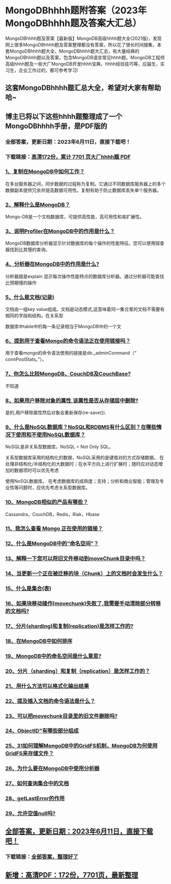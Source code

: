 # MongoDBhhhh题附答案（2023年MongoDBhhhh题及答案大汇总）

MongoDBhhhh题及答案【最新版】MongoDB高级hhhh题大全(2021版)，发现网上很多MongoDBhhhh题及答案整理都没有答案，所以花了很长时间搜集，本套MongoDBhhhh题大全，MongoDBhhhh题大汇总，有大量经典的MongoDBhhhh题以及答案，包含MongoDB语言常见hhhh题、MongoDB工程师高级hhhh题及一些大厂MongoDB开发hhhh宝典，hhhh经验技巧等，应届生，实习生，企业工作过的，都可参考学习!

## 这套MongoDBhhhh题汇总大全，希望对大家有帮助哈~ 

## 博主已将以下这些hhhh题整理成了一个MongoDBhhhh手册，是PDF版的


### 全部答案，更新日期：2023年6月11日，直接下载吧！
### 下载链接：[高清172份，累计 7701 页大厂hhhh题  PDF](https://gitee.com/souyunku/DevBooks/blob/master/docs/index.md)


### [1、复制在MongoDB中如何工作？](https://gitee.com/souyunku/NewDevBooks/blob/master/docs/MongoDB/MongoDBhhhh题附答案（2021年MongoDBhhhh题及答案大汇总）.md#1复制在mongodb中如何工作)  


在多台服务器之间，同步数据的过程称为复制。它通过不同数据库服务器上的多个数据副本提供冗余并提高数据可用性。复制有助于防止数据库丢失单个服务器。


### [2、解释什么是MongoDB？](https://gitee.com/souyunku/NewDevBooks/blob/master/docs/MongoDB/MongoDBhhhh题附答案（2021年MongoDBhhhh题及答案大汇总）.md#2解释什么是mongodb)  


Mongo-DB是一个文档数据库，可提供高性能，高可用性和易扩展性。


### [3、说明Profiler在MongoDB中的作用是什么？](https://gitee.com/souyunku/NewDevBooks/blob/master/docs/MongoDB/MongoDBhhhh题附答案（2021年MongoDBhhhh题及答案大汇总）.md#3说明profiler在mongodb中的作用是什么)  


MongoDB数据库分析器显示针对数据库的每个操作的性能特征。您可以使用探查器找到比其慢的查询。


### [4、分析器在MongoDB中的作用是什么?](https://gitee.com/souyunku/NewDevBooks/blob/master/docs/MongoDB/MongoDBhhhh题附答案（2021年MongoDBhhhh题及答案大汇总）.md#4分析器在mongodb中的作用是什么)  


分析器就是explain 显示每次操作性能特点的数据库分析器。通过分析器可能查找比预期慢的操作


### [5、什么是文档(记录)](https://gitee.com/souyunku/NewDevBooks/blob/master/docs/MongoDB/MongoDBhhhh题附答案（2021年MongoDBhhhh题及答案大汇总）.md#5什么是文档记录)  


文档由一组key value组成。文档是动态模式,这意味着同一集合里的文档不需要有相同的字段和结构。在关系型

数据库中table中的每一条记录相当于MongoDB中的一个文


### [6、提到用于查看Mongo的命令语法正在使用链接吗？](https://gitee.com/souyunku/NewDevBooks/blob/master/docs/MongoDB/MongoDBhhhh题附答案（2021年MongoDBhhhh题及答案大汇总）.md#6提到用于查看mongo的命令语法正在使用链接吗)  


用于查看mongo的命令语法使用的链接是db._adminCommand（“ connPoolStats。”）。


### [7、你怎么比较MongoDB、CouchDB及CouchBase?](https://gitee.com/souyunku/NewDevBooks/blob/master/docs/MongoDB/MongoDBhhhh题附答案（2021年MongoDBhhhh题及答案大汇总）.md#7你怎么比较mongodbcouchdb及couchbase)  


不知道


### [8、如果用户移除对象的属性,该属性是否从存储层中删除?](https://gitee.com/souyunku/NewDevBooks/blob/master/docs/MongoDB/MongoDBhhhh题附答案（2021年MongoDBhhhh题及答案大汇总）.md#8如果用户移除对象的属性,该属性是否从存储层中删除)  


是的,用户移除属性然后对象会重新保存(re-save()).


### [9、什么是NoSQL数据库？NoSQL和RDBMS有什么区别？在哪些情况下使用和不使用NoSQL数据库？](https://gitee.com/souyunku/NewDevBooks/blob/master/docs/MongoDB/MongoDBhhhh题附答案（2021年MongoDBhhhh题及答案大汇总）.md#9什么是nosql数据库nosql和rdbms有什么区别在哪些情况下使用和不使用nosql数据库)  


NoSQL是非关系型数据库，NoSQL = Not Only SQL。

关系型数据库采用的结构化的数据，NoSQL采用的是键值对的方式存储数据。 在处理非结构化/半结构化的大数据时；在水平方向上进行扩展时；随时应对动态增加的数据项时可以优先考虑

使用NoSQL数据库。 在考虑数据库的成熟度；支持；分析和商业智能；管理及专业性等问题时，应优先考虑关系型数据库。


### [10、MongoDB相似的产品有哪些？](https://gitee.com/souyunku/NewDevBooks/blob/master/docs/MongoDB/MongoDBhhhh题附答案（2021年MongoDBhhhh题及答案大汇总）.md#10mongodb相似的产品有哪些)  


Cassandra，CouchDB，Redis，Riak，Hbase



### [11、我怎么查看 Mongo 正在使用的链接？](https://gitee.com/souyunku/NewDevBooks/blob/master/docs/MongoDB/MongoDBhhhh题附答案（2021年MongoDBhhhh题及答案大汇总）.md#11我怎么查看-mongo-正在使用的链接)  

### [12、什么是MongoDB中的“命名空间”？](https://gitee.com/souyunku/NewDevBooks/blob/master/docs/MongoDB/MongoDBhhhh题附答案（2021年MongoDBhhhh题及答案大汇总）.md#12什么是mongodb中的“命名空间)  

### [13、解释一下您可以将旧文件移动到moveChunk目录中吗？](https://gitee.com/souyunku/NewDevBooks/blob/master/docs/MongoDB/MongoDBhhhh题附答案（2021年MongoDBhhhh题及答案大汇总）.md#13解释一下您可以将旧文件移动到movechunk目录中吗)  

### [14、当更新一个正在被迁移的块（Chunk）上的文档时会发生什么？](https://gitee.com/souyunku/NewDevBooks/blob/master/docs/MongoDB/MongoDBhhhh题附答案（2021年MongoDBhhhh题及答案大汇总）.md#14当更新一个正在被迁移的块chunk上的文档时会发生什么)  

### [15、什么是集合(表)](https://gitee.com/souyunku/NewDevBooks/blob/master/docs/MongoDB/MongoDBhhhh题附答案（2021年MongoDBhhhh题及答案大汇总）.md#15什么是集合表)  

### [16、如果块移动操作(movechunk)失败了,我需要手动清除部分转移的文档吗?](https://gitee.com/souyunku/NewDevBooks/blob/master/docs/MongoDB/MongoDBhhhh题附答案（2021年MongoDBhhhh题及答案大汇总）.md#16如果块移动操作movechunk失败了,我需要手动清除部分转移的文档吗)  

### [17、分片(sharding)和复制(replication)是怎样工作的?](https://gitee.com/souyunku/NewDevBooks/blob/master/docs/MongoDB/MongoDBhhhh题附答案（2021年MongoDBhhhh题及答案大汇总）.md#17分片sharding和复制replication是怎样工作的)  

### [18、在MongoDB中如何排序](https://gitee.com/souyunku/NewDevBooks/blob/master/docs/MongoDB/MongoDBhhhh题附答案（2021年MongoDBhhhh题及答案大汇总）.md#18在mongodb中如何排序)  

### [19、MongoDB中的命名空间是什么意思?](https://gitee.com/souyunku/NewDevBooks/blob/master/docs/MongoDB/MongoDBhhhh题附答案（2021年MongoDBhhhh题及答案大汇总）.md#19mongodb中的命名空间是什么意思)  

### [20、分片（sharding）和复制（replication）是怎样工作的？](https://gitee.com/souyunku/NewDevBooks/blob/master/docs/MongoDB/MongoDBhhhh题附答案（2021年MongoDBhhhh题及答案大汇总）.md#20分片sharding和复制replication是怎样工作的)  

### [21、用什么方法可以格式化输出结果](https://gitee.com/souyunku/NewDevBooks/blob/master/docs/MongoDB/MongoDBhhhh题附答案（2021年MongoDBhhhh题及答案大汇总）.md#21用什么方法可以格式化输出结果)  

### [22、提及插入文档的命令语法是什么？](https://gitee.com/souyunku/NewDevBooks/blob/master/docs/MongoDB/MongoDBhhhh题附答案（2021年MongoDBhhhh题及答案大汇总）.md#22提及插入文档的命令语法是什么)  

### [23、可以把movechunk目录里的旧文件删除吗?](https://gitee.com/souyunku/NewDevBooks/blob/master/docs/MongoDB/MongoDBhhhh题附答案（2021年MongoDBhhhh题及答案大汇总）.md#23可以把movechunk目录里的旧文件删除吗)  

### [24、ObjectID"有哪些部分组成](https://gitee.com/souyunku/NewDevBooks/blob/master/docs/MongoDB/MongoDBhhhh题附答案（2021年MongoDBhhhh题及答案大汇总）.md#24objectid"有哪些部分组成)  

### [25、31如何理解MongoDB中的GridFS机制，MongoDB为何使用GridFS来存储文件？](https://gitee.com/souyunku/NewDevBooks/blob/master/docs/MongoDB/MongoDBhhhh题附答案（2021年MongoDBhhhh题及答案大汇总）.md#2531如何理解mongodb中的gridfs机制mongodb为何使用gridfs来存储文件)  

### [26、为什么要在MongoDB中使用分析器](https://gitee.com/souyunku/NewDevBooks/blob/master/docs/MongoDB/MongoDBhhhh题附答案（2021年MongoDBhhhh题及答案大汇总）.md#26为什么要在mongodb中使用分析器)  

### [27、如何查询集合中的文档](https://gitee.com/souyunku/NewDevBooks/blob/master/docs/MongoDB/MongoDBhhhh题附答案（2021年MongoDBhhhh题及答案大汇总）.md#27如何查询集合中的文档)  

### [28、getLastError的作用](https://gitee.com/souyunku/NewDevBooks/blob/master/docs/MongoDB/MongoDBhhhh题附答案（2021年MongoDBhhhh题及答案大汇总）.md#28getlasterror的作用)  

### [29、允许空值null吗?](https://gitee.com/souyunku/NewDevBooks/blob/master/docs/MongoDB/MongoDBhhhh题附答案（2021年MongoDBhhhh题及答案大汇总）.md#29允许空值null吗)  






## [全部答案，更新日期：2023年6月11日，直接下载吧！](https://gitee.com/souyunku/DevBooks/blob/master/docs/daan.md)

### 下载链接：[全部答案，整理好了](https://gitee.com/souyunku/NewDevBooks/blob/master/docs/daan.md)




## [新增：高清PDF：172份，7701页，最新整理](https://gitee.com/souyunku/DevBooks/blob/master/docs/daan.md)
